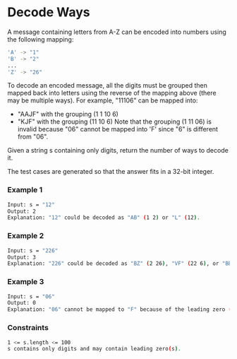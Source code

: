 # Decode Ways

A message containing letters from A-Z can be encoded into numbers using the following mapping:
```sh
'A' -> "1"
'B' -> "2"
...
'Z' -> "26"
```
To decode an encoded message, all the digits must be grouped then mapped back into letters using the reverse of the mapping above (there may be multiple ways). For example, "11106" can be mapped into:

- "AAJF" with the grouping (1 1 10 6)
- "KJF" with the grouping (11 10 6)
Note that the grouping (1 11 06) is invalid because "06" cannot be mapped into 'F' since "6" is different from "06".

Given a string s containing only digits, return the number of ways to decode it.

The test cases are generated so that the answer fits in a 32-bit integer.

### Example 1
```sh
Input: s = "12"
Output: 2
Explanation: "12" could be decoded as "AB" (1 2) or "L" (12).
```

### Example 2
```sh
Input: s = "226"
Output: 3
Explanation: "226" could be decoded as "BZ" (2 26), "VF" (22 6), or "BBF" (2 2 6).
```

### Example 3
```sh
Input: s = "06"
Output: 0
Explanation: "06" cannot be mapped to "F" because of the leading zero ("6" is different from "06").
```

### Constraints
```sh
1 <= s.length <= 100
s contains only digits and may contain leading zero(s).
```
